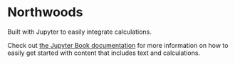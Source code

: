 # Northwoods

Built with Jupyter to easily integrate calculations.

Check out [the Jupyter Book documentation](https://jupyterbook.org) for more information on how to easily get started with content that includes text and calculations. 

```{tableofcontents}
```
